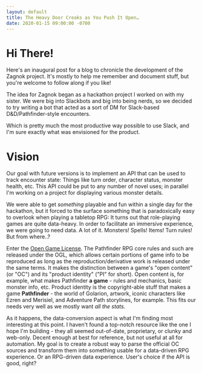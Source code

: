 ```yaml
---
layout: default
title: The Heavy Door Creaks as You Push It Open…
date: 2020-01-15 09:00:00 -0700
---
```


# Hi There!

Here's an inaugural post for a blog to chronicle the development of the Zagnok project. It's mostly to help me remember and document stuff, but you're welcome to follow along if you like!

The idea for Zagnok began as a hackathon project I worked on with my sister. We were big into Slackbots and big into being nerds, so we decided to try writing a bot that acted as a sort of DM for Slack-based D&D/Pathfinder-style encounters.

Which is pretty much the most productive way possible to use Slack, and I'm sure exactly what was envisioned for the product.

# Vision

Our goal with future versions is to implement an API that can be used to track encounter state: Things like turn order, character status, monster health, etc. This API could be put to any number of novel uses; in parallel I'm working on a project for displaying various monster details.

We were able to get _something_ playable and fun within a single day for the hackathon, but it forced to the surface something that is paradoxically easy to overlook when playing a tabletop RPG: It turns out that role-playing games are quite data-heavy. In order to facilitate an immersive experience, we were going to need data. A lot of it. Monsters! Spells! Items! Turn rules! But from where..?

Enter the [Open Game License](https://en.wikipedia.org/wiki/Open_Game_License). The Pathfinder RPG core rules and such are released under the OGL, which allows certain portions of game info to be reproduced as long as the reproduction/derivative work is released under the same terms. It makes the distinction between a game's "open content" (or "OC") and its "product identity" ("PI" for short). Open content is, for example, what makes Pathfinder **a game** - rules and mechanics, basic monster info, etc. Product identity is the copyright-able stuff that makes a game **Pathfinder** - the world of Golarion, artwork, iconic characters like Ezren and Merisiel, and Adventure Path storylines, for example. This fits our needs very well as we mostly want _all the stats_.

As it happens, the data-conversion aspect is what I'm finding most interesting at this point. I haven't found a top-notch resource like the one I hope I'm building - they all seemed out-of-date, proprietary, or clunky and web-only. Decent enough  at best for reference, but not useful at all for automation. My goal is to create a robust way to parse the official OC sources and transform them into something usable for a data-driven RPG experience. Or an RPG-driven data experience. User's choice if the API is good, right?
